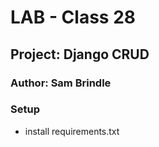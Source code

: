# LAB - Class 28
## Project: Django CRUD
### Author: Sam Brindle
### Setup
* install requirements.txt